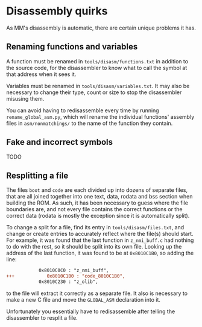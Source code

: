 # Disassembly quirks

As MM's disassembly is automatic, there are certain unique problems it has.

## Renaming functions and variables

A function must be renamed in `tools/disasm/functions.txt` in addition to the source code, for the disassembler to know what to call the symbol at that address when it sees it.

Variables must be renamed in `tools/disasm/variables.txt`. It may also be necessary to change their type, count or size to stop the disassembler misusing them.

You can avoid having to redisassemble every time by running `rename_global_asm.py`, which will rename the individual functions' assembly files in `asm/nonmatchings/` to the name of the function they contain.


## Fake and incorrect symbols

TODO


## Resplitting a file

The files `boot` and `code` are each divided up into dozens of separate files, that are all joined together into one text, data, rodata and bss section when building the ROM. As such, it has been necessary to guess where the file boundaries are, and not every file contains the correct functions or the correct data (rodata is mostly the exception since it is automatically split).

To change a split for a file, find its entry in `tools/disasm/files.txt`, and change or create entries to accurately reflect where the file(s) should start. For example, it was found that the last function in `z_nmi_buff.c` had nothing to do with the rest, so it should be split into its own file. Looking up the address of the last function, it was found to be at `0x8010C1B0`, so adding the line:

```diff
            0x8010C0C0 : "z_nmi_buff",
+++            0x8010C1B0 : "code_8010C1B0",
            0x8010C230 : "z_olib",
```

to the file will extract it correctly as a separate file. It also is necessary to make a new C file and move the `GLOBAL_ASM` declaration into it.

Unfortunately you essentially have to redisassemble after telling the disassembler to resplit a file.


## 
